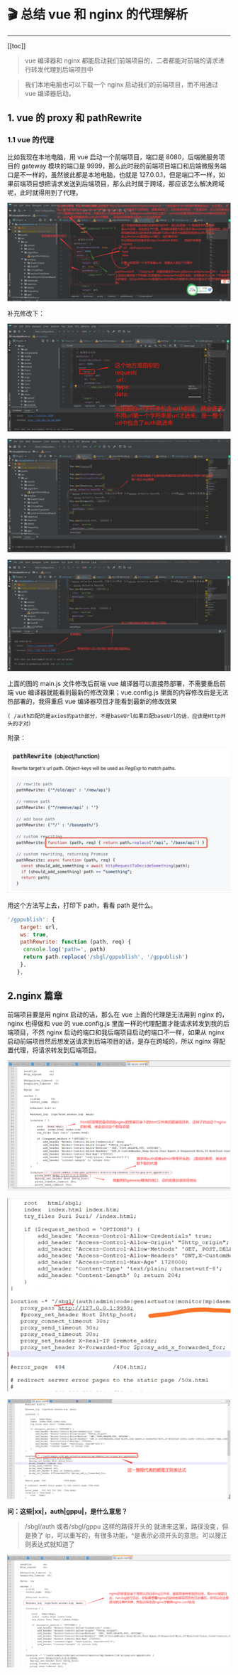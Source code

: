 # 🎬︎ 总结 vue 和 nginx 的代理解析

<hr/>

[[toc]]

> vue 编译器和 nginx 都能启动我们前端项目的，二者都能对前端的请求进行转发代理到后端项目中

> 我们本地电脑也可以下载一个 nginx 启动我们的前端项目，而不用通过 vue 编译器启动。

## 1. vue 的 proxy 和 pathRewrite

### 1.1 vue 的代理

比如我现在本地电脑，用 vue 启动一个前端项目，端口是 8080，后端微服务项目的 gateway 模块的端口是 9999，那么此时我的前端项目端口和后端微服务端口是不一样的，虽然彼此都是本地电脑，也就是 127.0.0.1，但是端口不一样，如果前端项目想把请求发送到后端项目，那么此时属于跨域，那应该怎么解决跨域呢，此时就得用到了代理。

![image-20230521151418079](./assets/image-20230521151418079.png)

补充修改下：

![image-20230521151450937](./assets/image-20230521151450937.png)

![image-20230521151509478](./assets/image-20230521151509478.png)

![image-20230521151655200](./assets/image-20230521151655200.png)

上面的图的 main.js 文件修改后前端 vue 编译器可以直接热部署，不需要重启前端 vue 编译器就能看到最新的修改效果；vue.config.js 里面的内容修改后是无法热部署的，我得重启 vue 编译器项目才能看到最新的修改效果

`( /auth匹配的是axios的path部分，不是baseUrl如果匹配baseUrl的话，应该是Http开头的才对）`

附录：

![image-20230521151724399](./assets/image-20230521151724399.png)

用这个方法写上去，打印下 path，看看 path 是什么。

```js
'/gppublish': {
    target: url,
    ws: true,
    pathRewrite: function (path, req) {
     console.log('path=', path)
     return path.replace('/sbgl/gppublish', '/gppublish')
    },
   },
```

## 2.nginx 篇章

前端项目要是用 nginx 启动的话，那么在 vue 上面的代理是无法用到 nginx 的，nginx 也得做和 vue 的 vue.config.js 里面一样的代理配置才能请求转发到我的后端项目，不然 nginx 启动的端口和我后端项目启动的端口不一样，如果从 nginx 启动前端项目然后想发送请求到后端项目的话，是存在跨域的，所以 nginx 得配置代理，将请求转发到后端项目。

![image-20230521151743758](./assets/image-20230521151743758.png)

![image-20230521151800316](./assets/image-20230521151800316.png)

![image-20230521151827680](./assets/image-20230521151827680.png)

**问：这些|xx|，auth|gppu|，是什么意思？**

> /sbgl/auth 或者/sbgl/gppu 这样的路径开头的 就进来这里，路径没变，但是换了 ip，可以重写的，有很多功能，^是表示必须开头的意思。可以搜正则表达式就知道了

![image-20230521151848651](./assets/image-20230521151848651.png)
